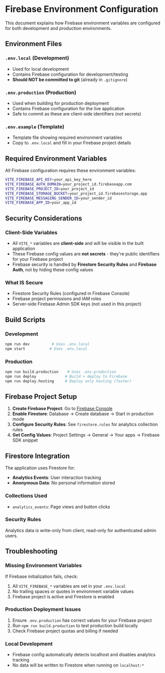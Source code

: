# Firebase Environment Configuration

This document explains how Firebase environment variables are configured for both development and production environments.

## Environment Files

### `.env.local` (Development)

- Used for local development
- Contains Firebase configuration for development/testing
- **Should NOT be committed to git** (already in `.gitignore`)

### `.env.production` (Production)

- Used when building for production deployment
- Contains Firebase configuration for the live application
- Safe to commit as these are client-side identifiers (not secrets)

### `.env.example` (Template)

- Template file showing required environment variables
- Copy to `.env.local` and fill in your Firebase project details

## Required Environment Variables

All Firebase configuration requires these environment variables:

```bash
VITE_FIREBASE_API_KEY=your_api_key_here
VITE_FIREBASE_AUTH_DOMAIN=your_project_id.firebaseapp.com
VITE_FIREBASE_PROJECT_ID=your_project_id
VITE_FIREBASE_STORAGE_BUCKET=your_project_id.firebasestorage.app
VITE_FIREBASE_MESSAGING_SENDER_ID=your_sender_id
VITE_FIREBASE_APP_ID=your_app_id
```

## Security Considerations

### Client-Side Variables

- All `VITE_*` variables are **client-side** and will be visible in the built application
- These Firebase config values are **not secrets** - they're public identifiers for your Firebase project
- Firebase security is handled by **Firestore Security Rules** and **Firebase Auth**, not by hiding these config values

### What IS Secure

- Firestore Security Rules (configured in Firebase Console)
- Firebase project permissions and IAM roles
- Server-side Firebase Admin SDK keys (not used in this project)

## Build Scripts

### Development

```bash
npm run dev          # Uses .env.local
npm start           # Uses .env.local
```

### Production

```bash
npm run build.production    # Uses .env.production
npm run deploy             # Build + deploy to Firebase
npm run deploy.hosting     # Deploy only hosting (faster)
```

## Firebase Project Setup

1. **Create Firebase Project**: Go to [Firebase Console](https://console.firebase.google.com/)
2. **Enable Firestore**: Database → Create database → Start in production mode
3. **Configure Security Rules**: See `firestore.rules` for analytics collection rules
4. **Get Config Values**: Project Settings → General → Your apps → Firebase SDK snippet

## Firestore Integration

The application uses Firestore for:

- **Analytics Events**: User interaction tracking
- **Anonymous Data**: No personal information stored

### Collections Used

- `analytics_events`: Page views and button clicks

### Security Rules

Analytics data is write-only from client, read-only for authenticated admin users.

## Troubleshooting

### Missing Environment Variables

If Firebase initialization fails, check:

1. All `VITE_FIREBASE_*` variables are set in your `.env.local`
2. No trailing spaces or quotes in environment variable values
3. Firebase project is active and Firestore is enabled

### Production Deployment Issues

1. Ensure `.env.production` has correct values for your Firebase project
2. Run `npm run build.production` to test production build locally
3. Check Firebase project quotas and billing if needed

### Local Development

- Firebase config automatically detects localhost and disables analytics tracking
- No data will be written to Firestore when running on `localhost:*`
